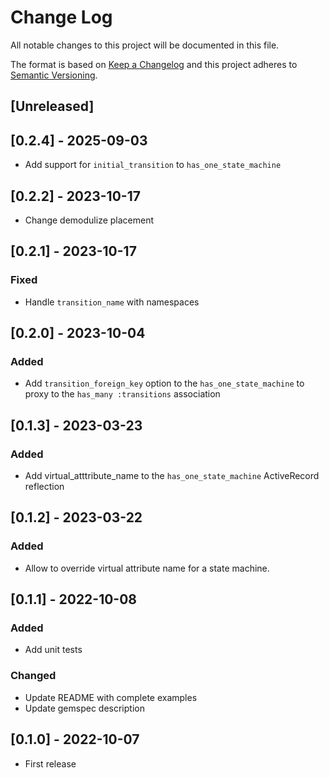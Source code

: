 # Change Log
All notable changes to this project will be documented in this file.

The format is based on [Keep a Changelog](http://keepachangelog.com/)
and this project adheres to [Semantic Versioning](http://semver.org/).

## [Unreleased]

## [0.2.4] - 2025-09-03
  - Add support for `initial_transition` to `has_one_state_machine`
## [0.2.2] - 2023-10-17
  - Change demodulize placement

## [0.2.1] - 2023-10-17
### Fixed
  - Handle `transition_name` with namespaces

## [0.2.0] - 2023-10-04
### Added
  - Add `transition_foreign_key` option to the `has_one_state_machine` to proxy to the `has_many :transitions` association

## [0.1.3] - 2023-03-23
### Added
  - Add virtual_atttribute_name to the `has_one_state_machine` ActiveRecord reflection
## [0.1.2] - 2023-03-22
### Added
  - Allow to override virtual attribute name for a state machine.

## [0.1.1] - 2022-10-08
### Added
  - Add unit tests
### Changed
  - Update README with complete examples
  - Update gemspec description
## [0.1.0] - 2022-10-07
  - First release
